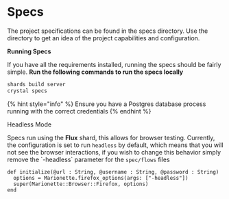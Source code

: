 # Specs

The project specifications can be found in the specs directory. Use the directory to get an idea of the project capabilities and configuration.&#x20;

**Running Specs**

If you have all the requirements installed, running the specs should be fairly simple. **Run the following commands to run the specs locally**

```bash
shards build server
crystal specs
```

{% hint style="info" %}
Ensure you have a Postgres database process running with the correct credentials
{% endhint %}

Headless Mode

Specs run using the **Flux** shard, this allows for browser testing. Currently, the configuration is set to run `headless` by default, which means that you will not see the browser interactions, if you wish to change this behavior simply remove the \`-headless\` parameter for the `spec/flows` files&#x20;

```crystal
def initialize(@url : String, @username : String, @password : String)
  options = Marionette.firefox_options(args: ["-headless"])
  super(Marionette::Browser::Firefox, options)
end
```
